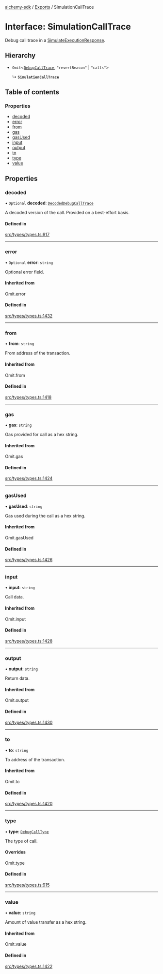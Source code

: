 [alchemy-sdk](../README.md) / [Exports](../modules.md) / SimulationCallTrace

# Interface: SimulationCallTrace

Debug call trace in a [SimulateExecutionResponse](SimulateExecutionResponse.md).

## Hierarchy

- `Omit`<[`DebugCallTrace`](DebugCallTrace.md), ``"revertReason"`` \| ``"calls"``\>

  ↳ **`SimulationCallTrace`**

## Table of contents

### Properties

- [decoded](SimulationCallTrace.md#decoded)
- [error](SimulationCallTrace.md#error)
- [from](SimulationCallTrace.md#from)
- [gas](SimulationCallTrace.md#gas)
- [gasUsed](SimulationCallTrace.md#gasused)
- [input](SimulationCallTrace.md#input)
- [output](SimulationCallTrace.md#output)
- [to](SimulationCallTrace.md#to)
- [type](SimulationCallTrace.md#type)
- [value](SimulationCallTrace.md#value)

## Properties

### decoded

• `Optional` **decoded**: [`DecodedDebugCallTrace`](DecodedDebugCallTrace.md)

A decoded version of the call. Provided on a best-effort basis.

#### Defined in

[src/types/types.ts:917](https://github.com/alchemyplatform/alchemy-sdk-js/blob/7ae04a5/src/types/types.ts#L917)

___

### error

• `Optional` **error**: `string`

Optional error field.

#### Inherited from

Omit.error

#### Defined in

[src/types/types.ts:1432](https://github.com/alchemyplatform/alchemy-sdk-js/blob/7ae04a5/src/types/types.ts#L1432)

___

### from

• **from**: `string`

From address of the transaction.

#### Inherited from

Omit.from

#### Defined in

[src/types/types.ts:1418](https://github.com/alchemyplatform/alchemy-sdk-js/blob/7ae04a5/src/types/types.ts#L1418)

___

### gas

• **gas**: `string`

Gas provided for call as a hex string.

#### Inherited from

Omit.gas

#### Defined in

[src/types/types.ts:1424](https://github.com/alchemyplatform/alchemy-sdk-js/blob/7ae04a5/src/types/types.ts#L1424)

___

### gasUsed

• **gasUsed**: `string`

Gas used during the call as a hex string.

#### Inherited from

Omit.gasUsed

#### Defined in

[src/types/types.ts:1426](https://github.com/alchemyplatform/alchemy-sdk-js/blob/7ae04a5/src/types/types.ts#L1426)

___

### input

• **input**: `string`

Call data.

#### Inherited from

Omit.input

#### Defined in

[src/types/types.ts:1428](https://github.com/alchemyplatform/alchemy-sdk-js/blob/7ae04a5/src/types/types.ts#L1428)

___

### output

• **output**: `string`

Return data.

#### Inherited from

Omit.output

#### Defined in

[src/types/types.ts:1430](https://github.com/alchemyplatform/alchemy-sdk-js/blob/7ae04a5/src/types/types.ts#L1430)

___

### to

• **to**: `string`

To address of the transaction.

#### Inherited from

Omit.to

#### Defined in

[src/types/types.ts:1420](https://github.com/alchemyplatform/alchemy-sdk-js/blob/7ae04a5/src/types/types.ts#L1420)

___

### type

• **type**: [`DebugCallType`](../enums/DebugCallType.md)

The type of call.

#### Overrides

Omit.type

#### Defined in

[src/types/types.ts:915](https://github.com/alchemyplatform/alchemy-sdk-js/blob/7ae04a5/src/types/types.ts#L915)

___

### value

• **value**: `string`

Amount of value transfer as a hex string.

#### Inherited from

Omit.value

#### Defined in

[src/types/types.ts:1422](https://github.com/alchemyplatform/alchemy-sdk-js/blob/7ae04a5/src/types/types.ts#L1422)
